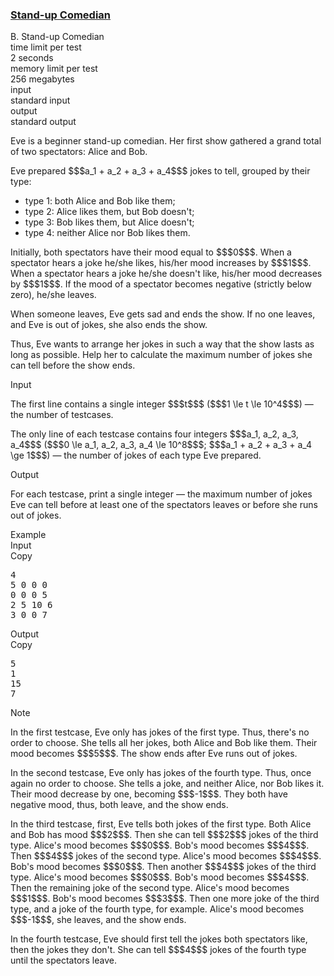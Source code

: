<h3><a href="https://codeforces.com/contest/1792/problem/B" target="_blank" rel="noopener noreferrer">Stand-up Comedian</a></h3>

<div class="header"><div class="title">B. Stand-up Comedian</div><div class="time-limit"><div class="property-title">time limit per test</div>2 seconds</div><div class="memory-limit"><div class="property-title">memory limit per test</div>256 megabytes</div><div class="input-file input-standard"><div class="property-title">input</div>standard input</div><div class="output-file output-standard"><div class="property-title">output</div>standard output</div></div><div><p>Eve is a beginner stand-up comedian. Her first show gathered a grand total of two spectators: Alice and Bob.</p><p>Eve prepared $$$a_1 + a_2 + a_3 + a_4$$$ jokes to tell, grouped by their type: </p><ul> <li> type 1: both Alice and Bob like them; </li><li> type 2: Alice likes them, but Bob doesn't; </li><li> type 3: Bob likes them, but Alice doesn't; </li><li> type 4: neither Alice nor Bob likes them. </li></ul><p>Initially, both spectators have their mood equal to $$$0$$$. When a spectator hears a joke he/she likes, his/her mood increases by $$$1$$$. When a spectator hears a joke he/she doesn't like, his/her mood decreases by $$$1$$$. If the mood of a spectator becomes negative (strictly below zero), he/she leaves.</p><p>When someone leaves, Eve gets sad and ends the show. If no one leaves, and Eve is out of jokes, she also ends the show.</p><p>Thus, Eve wants to arrange her jokes in such a way that the show lasts as long as possible. Help her to calculate the maximum number of jokes she can tell before the show ends.</p></div><div class="input-specification"><div class="section-title">Input</div><p>The first line contains a single integer $$$t$$$ ($$$1 \le t \le 10^4$$$) — the number of testcases.</p><p>The only line of each testcase contains four integers $$$a_1, a_2, a_3, a_4$$$ ($$$0 \le a_1, a_2, a_3, a_4 \le 10^8$$$; $$$a_1 + a_2 + a_3 + a_4 \ge 1$$$) — the number of jokes of each type Eve prepared.</p></div><div class="output-specification"><div class="section-title">Output</div><p>For each testcase, print a single integer — the maximum number of jokes Eve can tell before at least one of the spectators leaves or before she runs out of jokes.</p></div><div class="sample-tests"><div class="section-title">Example</div><div class="sample-test"><div class="input"><div class="title">Input<div title="Copy" data-clipboard-target="#id002247080547257101" id="id0024325617127077093" class="input-output-copier">Copy</div></div><pre id="id002247080547257101"><div class="test-example-line test-example-line-even test-example-line-0">4</div><div class="test-example-line test-example-line-odd test-example-line-1">5 0 0 0</div><div class="test-example-line test-example-line-even test-example-line-2">0 0 0 5</div><div class="test-example-line test-example-line-odd test-example-line-3">2 5 10 6</div><div class="test-example-line test-example-line-even test-example-line-4">3 0 0 7</div></pre></div><div class="output"><div class="title">Output<div title="Copy" data-clipboard-target="#id008255638874113238" id="id008112551135422024" class="input-output-copier">Copy</div></div><pre id="id008255638874113238">5
1
15
7
</pre></div></div></div><div class="note"><div class="section-title">Note</div><p>In the first testcase, Eve only has jokes of the first type. Thus, there's no order to choose. She tells all her jokes, both Alice and Bob like them. Their mood becomes $$$5$$$. The show ends after Eve runs out of jokes.</p><p>In the second testcase, Eve only has jokes of the fourth type. Thus, once again no order to choose. She tells a joke, and neither Alice, nor Bob likes it. Their mood decrease by one, becoming $$$-1$$$. They both have negative mood, thus, both leave, and the show ends.</p><p>In the third testcase, first, Eve tells both jokes of the first type. Both Alice and Bob has mood $$$2$$$. Then she can tell $$$2$$$ jokes of the third type. Alice's mood becomes $$$0$$$. Bob's mood becomes $$$4$$$. Then $$$4$$$ jokes of the second type. Alice's mood becomes $$$4$$$. Bob's mood becomes $$$0$$$. Then another $$$4$$$ jokes of the third type. Alice's mood becomes $$$0$$$. Bob's mood becomes $$$4$$$. Then the remaining joke of the second type. Alice's mood becomes $$$1$$$. Bob's mood becomes $$$3$$$. Then one more joke of the third type, and a joke of the fourth type, for example. Alice's mood becomes $$$-1$$$, she leaves, and the show ends. </p><p>In the fourth testcase, Eve should first tell the jokes both spectators like, then the jokes they don't. She can tell $$$4$$$ jokes of the fourth type until the spectators leave.</p></div>